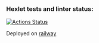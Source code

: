 ### Hexlet tests and linter status:
[![Actions Status](https://github.com/maddbuzz/rails-project-64/blob/main/.github/workflows/hexlet-check.yml/badge.svg)](https://github.com/maddbuzz/rails-project-64/blob/main/.github/workflows/hexlet-check.yml)

Deployed on [railway](https://maddbuzz-blog-production.up.railway.app/)
